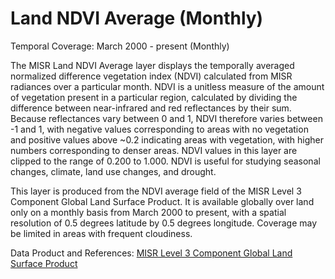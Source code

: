 # Land NDVI Average (Monthly)
Temporal Coverage: March 2000 - present (Monthly)

The MISR Land NDVI Average layer displays the temporally averaged normalized difference vegetation index (NDVI) calculated from MISR radiances over a particular month. NDVI is a unitless measure of the amount of vegetation present in a particular region, calculated by dividing the difference between near-infrared and red reflectances by their sum. Because reflectances vary between 0 and 1, NDVI therefore varies between -1 and 1, with negative values corresponding to areas with no vegetation and positive values above ~0.2 indicating areas with vegetation, with higher numbers corresponding to denser areas. NDVI values in this layer are clipped to the range of 0.200 to 1.000. NDVI is useful for studying seasonal changes, climate, land use changes, and drought.

This layer is produced from the NDVI average field of the MISR Level 3 Component Global Land Surface Product. It is available globally over land only on a monthly basis from March 2000 to present, with a spatial resolution of 0.5 degrees latitude by 0.5 degrees longitude. Coverage may be limited in areas with frequent cloudiness.

Data Product and References: [MISR Level 3 Component Global Land Surface Product](https://eosweb.larc.nasa.gov/project/misr/cgls_table)
